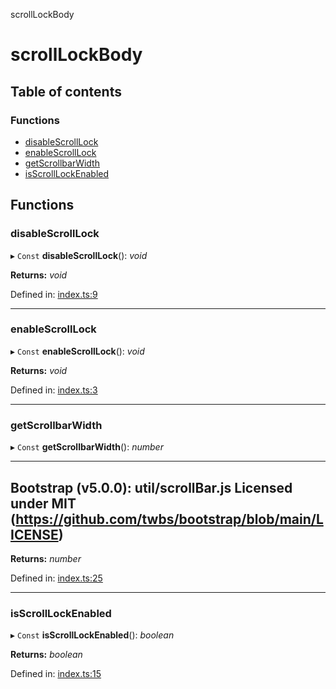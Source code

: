 scrollLockBody

# scrollLockBody

## Table of contents

### Functions

- [disableScrollLock](README.md#disablescrolllock)
- [enableScrollLock](README.md#enablescrolllock)
- [getScrollbarWidth](README.md#getscrollbarwidth)
- [isScrollLockEnabled](README.md#isscrolllockenabled)

## Functions

### disableScrollLock

▸ `Const` **disableScrollLock**(): *void*

**Returns:** *void*

Defined in: [index.ts:9](https://github.com/kunukn/scroll-lock-body-2/blob/e484569/src/index.ts#L9)

___

### enableScrollLock

▸ `Const` **enableScrollLock**(): *void*

**Returns:** *void*

Defined in: [index.ts:3](https://github.com/kunukn/scroll-lock-body-2/blob/e484569/src/index.ts#L3)

___

### getScrollbarWidth

▸ `Const` **getScrollbarWidth**(): *number*

--------------------------------------------------------------------------
Bootstrap (v5.0.0): util/scrollBar.js
Licensed under MIT (https://github.com/twbs/bootstrap/blob/main/LICENSE)
--------------------------------------------------------------------------

**Returns:** *number*

Defined in: [index.ts:25](https://github.com/kunukn/scroll-lock-body-2/blob/e484569/src/index.ts#L25)

___

### isScrollLockEnabled

▸ `Const` **isScrollLockEnabled**(): *boolean*

**Returns:** *boolean*

Defined in: [index.ts:15](https://github.com/kunukn/scroll-lock-body-2/blob/e484569/src/index.ts#L15)
